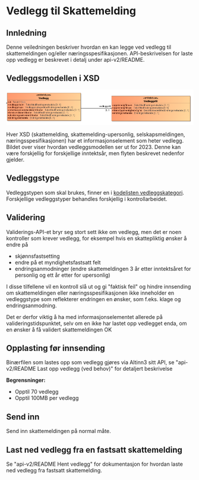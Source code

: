 # Vedlegg til Skattemelding
## Innledning
Denne veiledningen beskriver hvordan en kan legge ved vedlegg til skattemeldingen og/eller næringsspesifikasjonen. 
API-beskrivelsen for laste opp vedlegg er beskrevet i detalj under api-v2/README.


## Vedleggsmodellen i XSD
![Vedleggsmodell](vedleggs_modell.png)

Hver XSD (skattemelding, skattemelding-upersonlig, selskapsmeldingen, næringsspesifikasjonen) har et informasjonselement som heter vedlegg.
Bildet over viser hvordan vedleggsmodellen ser ut for 2023. Denne kan være forskjellig for forskjellige inntektsår, men flyten beskrevet nedenfor gjelder. 


## Vedleggstype
Vedleggstypen som skal brukes, finner en i [kodelisten vedleggskategori](../../src/resources/kodeliste/2023/2023_vedleggskategori.xml). Forskjellige vedleggstyper behandles forskjellig i kontrollarbeidet. 


## Validering
Validerings-API-et bryr seg stort sett ikke om vedlegg, men det er noen kontroller som krever vedlegg, for eksempel hvis en skattepliktig ønsker å endre på
- skjønnsfastsetting
- endre på et myndighetsfastsatt felt
- endringsanmodninger (endre skattemeldingen 3 år etter inntektsåret for personlig og ett år etter for upersonlig)

I disse tilfellene vil en kontroll slå ut og gi "faktisk feil" og hindre innsending om skattemeldingen eller næringsspesifikasjonen ikke inneholder en vedleggstype som reflekterer endringen en ønsker, som f.eks. klage og endringsanmodning. 

Det er derfor viktig å ha med informasjonselementet allerede på valideringstidspunktet, selv om en ikke har lastet opp vedlegget enda, om en ønsker å få validert skattemeldingen OK


## Opplasting før innsending
Binærfilen som lastes opp som vedlegg gjøres via Altinn3 sitt API, se "api-v2/README Last opp vedlegg (ved behov)" for detaljert beskrivelse

**Begrensninger:**
- Opptil 70 vedlegg
- Opptil 100MB per vedlegg

## Send inn
Send inn skattemeldingen på normal måte. 

## Last ned vedlegg fra en fastsatt skattemelding
Se "api-v2/README Hent vedlegg" for dokumentasjon for hvordan laste ned vedlegg fra fastsatt skattemelding.